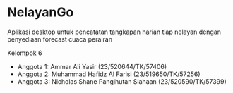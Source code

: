 # NelayanGo
Aplikasi desktop untuk pencatatan tangkapan harian tiap nelayan dengan penyediaan forecast cuaca perairan

Kelompok 6
- Anggota 1: Ammar Ali Yasir (23/520644/TK/57406)
- Anggota 2: Muhammad Hafidz Al Farisi (23/519650/TK/57256)
- Anggota 3: Nicholas Shane Pangihutan Siahaan (23/520590/TK/57399)
